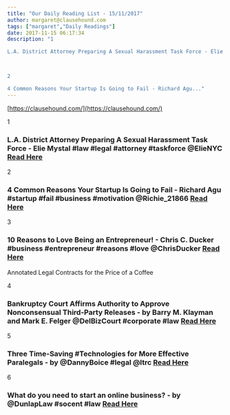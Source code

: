 ```yaml
---
title: "Our Daily Reading List - 15/11/2017"
author: margaret@clausehound.com
tags: ["margaret","Daily Readings"]
date: 2017-11-15 06:17:34
description: "1

L.A. District Attorney Preparing A Sexual Harassment Task Force - Elie Mystal #law #legal #attorney #taskforce @ElieNYC Read Here



2

4 Common Reasons Your Startup Is Going to Fail - Richard Agu..."
---
```


[https://clausehound.com/](https://clausehound.com/)

1

### L.A. District Attorney Preparing A Sexual Harassment Task Force - Elie Mystal #law #legal #attorney #taskforce @ElieNYC [Read Here](https://abovethelaw.com/2017/11/l-a-district-attorney-preparing-a-sexual-harassment-task-force/)

2

### 4 Common Reasons Your Startup Is Going to Fail - Richard Agu #startup #fail #business #motivation @Richie_21866 [Read Here](https://www.entrepreneur.com/article/303489)

3

### 10 Reasons to Love Being an Entrepreneur! - Chris C. Ducker #business #entrepreneur #reasons #love @ChrisDucker [Read Here](http://www.chrisducker.com/love-being-an-entrepreneur/)

Annotated Legal Contracts
for the Price of a Coffee

4

### Bankruptcy Court Affirms Authority to Approve Nonconsensual Third-Party Releases - by Barry M. Klayman and Mark E. Felger  @DelBizCourt #corporate #law [Read Here](https://goo.gl/W6HKR8)

5

### Three Time-Saving #Technologies for More Effective Paralegals - by @DannyBoice #legal @ltrc [Read Here](https://goo.gl/txpXKG)

6

### What do you need to start an online business? - by @DunlapLaw #socent #law [Read Here](https://goo.gl/sNDRem)